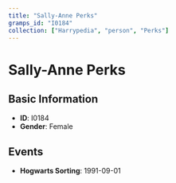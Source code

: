 ```yaml
---
title: "Sally-Anne Perks"
gramps_id: "I0184"
collection: ["Harrypedia", "person", "Perks"]
---
```


# Sally-Anne Perks

## Basic Information

- **ID**: I0184
- **Gender**: Female

## Events

- **Hogwarts Sorting**: 1991-09-01


